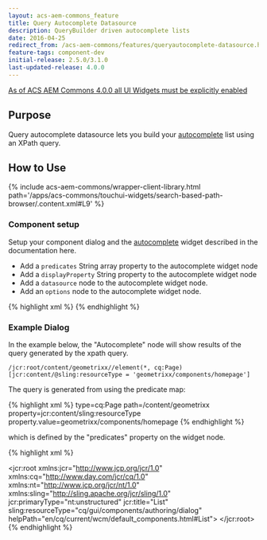```yaml
---
layout: acs-aem-commons_feature
title: Query Autocomplete Datasource
description: QueryBuilder driven autocomplete lists
date: 2016-04-25
redirect_from: /acs-aem-commons/features/queryautocomplete-datasource.html
feature-tags: component-dev
initial-release: 2.5.0/3.1.0
last-updated-release: 4.0.0
---
```


<div class="banner--notice">
<a href="/acs-aem-commons/pages/releases/4-0-0.html" target="_blank">As of ACS AEM Commons 4.0.0 all UI Widgets must be explicitly enabled</a>
</div>


## Purpose

Query autocomplete datasource lets you build your [autocomplete](https://docs.adobe.com/docs/en/aem/6-1/ref/granite-ui/api/jcr_root/libs/granite/ui/components/foundation/form/autocomplete/index.html) list using an XPath query.

## How to Use

{% include acs-aem-commons/wrapper-client-library.html path='/apps/acs-commons/touchui-widgets/search-based-path-browser/.content.xml#L9' %}

### Component setup

Setup your component dialog and the [autocomplete](https://docs.adobe.com/docs/en/aem/6-1/ref/granite-ui/api/jcr_root/libs/granite/ui/components/foundation/form/autocomplete/index.html) widget described in the documentation here.
* Add a `predicates` String array property to the autocomplete widget node
* Add a `displayProperty` String property to the autocomplete widget node
* Add a `datasource` node to the autocomplete widget node.
* Add an `options` node to the autocomplete widget node.

{% highlight xml %}
<autocomplete
        jcr:primaryType="nt:unstructured"
        sling:resourceType="granite/ui/components/foundation/form/autocomplete"
        fieldLabel="Autcomplete"
        name="./autocomplete"
        displayProperty="jcr:content/jcr:title"
        predicates="[type=cq:Page,path=/content/geometrixx,property=jcr:content/sling:resourceType,property.value=geometrixx/components/homepage]">
        <datasource
                jcr:primaryType="nt:unstructured"
                sling:resourceType="acs-commons/granite/ui/components/form/queryautocomplete/datasource" />
        <options
                jcr:primaryType="nt:unstructured"
                sling:resourceType="granite/ui/components/foundation/form/autocomplete/list" />
       </autocomplete>
{% endhighlight %}

### Example Dialog

In the example below, the "Autocomplete" node will show results of the query generated by the xpath query.

`/jcr:root/content/geometrixx//element(*, cq:Page) [jcr:content/@sling:resourceType = 'geometrixx/components/homepage']`

The query is generated from using the predicate map:

{% highlight xml %}
type=cq:Page
path=/content/geometrixx
property=jcr:content/sling:resourceType
property.value=geometrixx/components/homepage
{% endhighlight %}

which is defined by the "predicates" property on the widget node.

{% highlight xml %}
<?xml version="1.0" encoding="UTF-8"?>
   <jcr:root xmlns:jcr="http://www.jcp.org/jcr/1.0" xmlns:cq="http://www.day.com/jcr/cq/1.0" xmlns:nt="http://www.jcp.org/jcr/nt/1.0" xmlns:sling="http://sling.apache.org/jcr/sling/1.0" jcr:primaryType="nt:unstructured" jcr:title="List" sling:resourceType="cq/gui/components/authoring/dialog" helpPath="en/cq/current/wcm/default_components.html#List">
      <content
      		jcr:primaryType="nt:unstructured"
      		sling:resourceType="granite/ui/components/foundation/container">
         	<layout
         		jcr:primaryType="nt:unstructured"
         		sling:resourceType="granite/ui/components/foundation/layouts/fixedcolumns" margin="{Boolean}false" />
         	<items
         		jcr:primaryType="nt:unstructured">
            	<column
            		jcr:primaryType="nt:unstructured"
            		sling:resourceType="granite/ui/components/foundation/container">
               	<items
               		jcr:primaryType="nt:unstructured">
                  		<autocomplete
                  			jcr:primaryType="nt:unstructured"
                  			sling:resourceType="granite/ui/components/foundation/form/autocomplete"
                  			fieldLabel="Autocomplete"
                  			name="./autocomplete"
                  			displayProperty="jcr:content/jcr:title"
                  			predicates="[type=cq:Page,path=/content/geometrixx,property=jcr:content/sling:resourceType,property.value=geometrixx/components/homepage]">
                     		<datasource
                     			jcr:primaryType="nt:unstructured"
                     			sling:resourceType="acs-commons/granite/ui/components/form/queryautocomplete/datasource" />
                     		<options
                     			jcr:primaryType="nt:unstructured"
                     			sling:resourceType="granite/ui/components/foundation/form/autocomplete/list" />
                  </autocomplete>
               </items>
            </column>
         </items>
      </content>
   </jcr:root>
{% endhighlight %}
